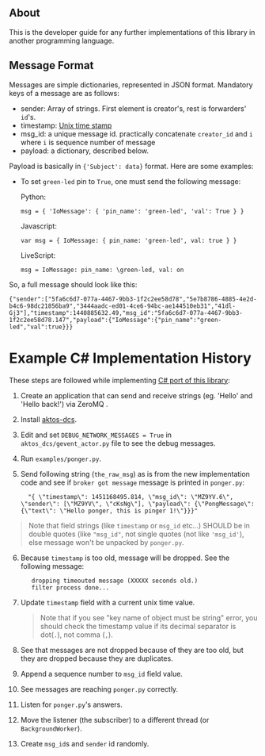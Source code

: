 ## About 

This is the developer guide for any further implementations of this library in another programming language. 

## Message Format

Messages are simple dictionaries, represented in JSON format. Mandatory keys of a message are as follows: 

  * sender: Array of strings. First element is creator's, rest is forwarders' `id`'s.
  * timestamp: [Unix time stamp](http://www.unixtimestamp.com/)
  * msg_id: a unique message id. practically concatenate `creator_id` and `i` where `i` is sequence number of message
  * payload: a dictionary, described below. 

Payload is basically in `{'Subject': data}` format. Here are some examples: 
  
  * To set `green-led` pin to `True`, one must send the following message: 
  
    Python: 
    
        msg = { 'IoMessage': { 'pin_name': 'green-led', 'val': True } }
              
    Javascript: 
    
        var msg = { IoMessage: { pin_name: 'green-led', val: true } }
  
    LiveScript:
    
        msg = IoMessage: pin_name: \green-led, val: on
          
    
So, a full message should look like this:

    {"sender":["5fa6c6d7-077a-4467-9bb3-1f2c2ee58d78","5e7b8786-4885-4e2d-b4c6-98dc21856ba9","3444aadc-ed01-4ce6-94bc-ae144510eb31","41dl-Gj3"],"timestamp":1440885632.49,"msg_id":"5fa6c6d7-077a-4467-9bb3-1f2c2ee58d78.147","payload":{"IoMessage":{"pin_name":"green-led","val":true}}}


# Example C# Implementation History 

These steps are followed while implementing [C# port of this library](https://github.com/ceremcem/aktos-dcs-cs): 

1. Create an application that can send and receive strings (eg. 'Hello' and 'Hello back!') via ZeroMQ .
2. Install [aktos-dcs](https://github.com/ceremcem/aktos-dcs). 
3. Edit and set `DEBUG_NETWORK_MESSAGES = True` in `aktos_dcs/gevent_actor.py` file to see the debug messages. 
4. Run `examples/ponger.py`.
5. Send following string (`the_raw_msg`) as is from the new implementation code and see if `broker got message` message is printed in `ponger.py`: 
     
         "{ \"timestamp\": 1451168495.814, \"msg_id\": \"MZ9YV.6\", \"sender\": [\"MZ9YV\", \"cKsNg\"], \"payload\": {\"PongMessage\": {\"text\": \"Hello ponger, this is pinger 1!\"}}}"

  > Note that field strings (like `timestamp` or `msg_id` etc...) SHOULD be in double quotes (like `"msg_id"`, not single quotes (not like `'msg_id'`), else message won't be unpacked by `ponger.py`. 
   
6. Because `timestamp` is too old, message will be dropped. See the following message: 
 
          dropping timeouted message (XXXXX seconds old.)
          filter process done...

7. Update `timestamp` field with a current unix time value. 
   > Note that if you see "key name of object must be string" error, you should check the timestamp value if its decimal separator is dot(`.`), not comma (`,`). 


8. See that messages are not dropped because of they are too old, but they are dropped because they are duplicates. 
9. Append a sequence number to `msg_id` field value. 
10. See messages are reaching `ponger.py` correctly. 
11. Listen for `ponger.py`'s answers. 
12. Move the listener (the subscriber) to a different thread (or `BackgroundWorker`). 
13. Create `msg_id`s and `sender` id randomly. 
